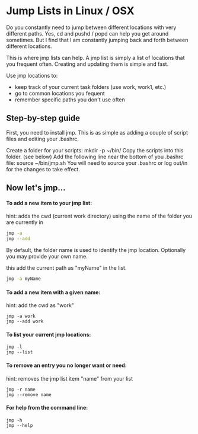 # Jump Lists in Linux / OSX

Do you constantly need to jump between different locations with very different paths. Yes, cd and pushd / popd can help you get around sometimes. But I find that I am constantly jumping back and forth between different locations.

This is where jmp lists can help. A jmp list is simply a list of locations that you frequent often. Creating and updating them is simple and fast.

Use jmp locations to:

  * keep track of your current task folders (use work, work1, etc.)
  * go to common locations you fequent
  * remember specific paths you don't use often

## Step-by-step guide
First, you need to install jmp. This is as simple as adding a couple of script files and editing your .bashrc.

Create a folder for your scripts: mkdir -p ~/bin/
Copy the scripts into this folder. (see below)
Add the following line near the bottom of you .bashrc file: source ~/bin/jmp.sh
You will need to source your .bashrc or log out/in for the changes to take effect.

## Now let's jmp...
#### To add a new item to your jmp list:
hint: adds the cwd (current work directory) using the name of the folder you are currently in

```bash
jmp -a
jmp --add
```

By default, the folder name is used to identify the jmp location. Optionally you may provide your own name.

this add the current path as "myName" in the list.
```bash
jmp -a myName
```

#### To  add a new item with a given name:
hint: add the cwd as "work"

```
jmp -a work
jmp --add work
```

#### To list your current jmp locations:

```
jmp -l
jmp --list
```

#### To remove an entry you no longer want or need:
hint: removes the jmp list item "name" from your list

```
jmp -r name
jmp --remove name
```

#### For help from the command line:

```
jmp -h
jmp --help
```
